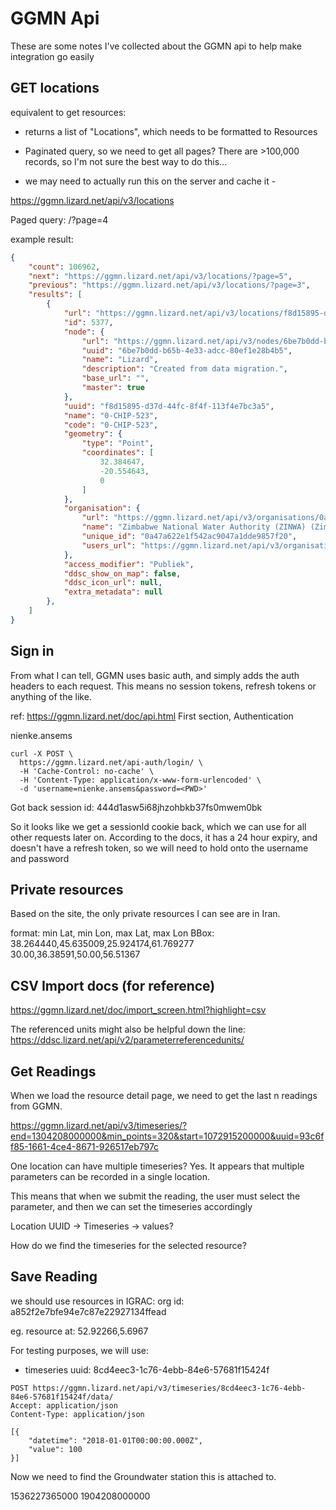 # GGMN Api

These are some notes I've collected about the GGMN api to help make integration go easily

## GET locations

equivalent to get resources:
- returns a list of "Locations", which needs to be formatted to Resources
- Paginated query, so we need to get all pages? There are >100,000 records, so I'm not sure the best way to do this...

- we may need to actually run this on the server and cache it - 

https://ggmn.lizard.net/api/v3/locations

Paged query: /?page=4

example result:

```json
{
    "count": 106962,
    "next": "https://ggmn.lizard.net/api/v3/locations/?page=5",
    "previous": "https://ggmn.lizard.net/api/v3/locations/?page=3",
    "results": [
        {
            "url": "https://ggmn.lizard.net/api/v3/locations/f8d15895-d37d-44fc-8f4f-113f4e7bc3a5/",
            "id": 5377,
            "node": {
                "url": "https://ggmn.lizard.net/api/v3/nodes/6be7b0dd-b65b-4e33-adcc-80ef1e28b4b5/",
                "uuid": "6be7b0dd-b65b-4e33-adcc-80ef1e28b4b5",
                "name": "Lizard",
                "description": "Created from data migration.",
                "base_url": "",
                "master": true
            },
            "uuid": "f8d15895-d37d-44fc-8f4f-113f4e7bc3a5",
            "name": "0-CHIP-523",
            "code": "0-CHIP-523",
            "geometry": {
                "type": "Point",
                "coordinates": [
                    32.384647,
                    -20.554643,
                    0
                ]
            },
            "organisation": {
                "url": "https://ggmn.lizard.net/api/v3/organisations/0a47a622e1f542ac9047a1dde9857f20/",
                "name": "Zimbabwe National Water Authority (ZINWA) (Zimbabwe)",
                "unique_id": "0a47a622e1f542ac9047a1dde9857f20",
                "users_url": "https://ggmn.lizard.net/api/v3/organisations/0a47a622e1f542ac9047a1dde9857f20/users/"
            },
            "access_modifier": "Publiek",
            "ddsc_show_on_map": false,
            "ddsc_icon_url": null,
            "extra_metadata": null
        },
    ]
}
```


## Sign in

From what I can tell, GGMN uses basic auth, and simply adds the auth headers to each request. This means no session tokens, refresh tokens or anything of the like.

ref: https://ggmn.lizard.net/doc/api.html First section, Authentication

nienke.ansems
<PWD>

```
curl -X POST \
  https://ggmn.lizard.net/api-auth/login/ \
  -H 'Cache-Control: no-cache' \
  -H 'Content-Type: application/x-www-form-urlencoded' \
  -d 'username=nienke.ansems&password=<PWD>'
```

Got back session id: 444d1asw5i68jhzohbkb37fs0mwem0bk

So it looks like we get a sessionId cookie back, which we can use for all other requests later on. According to the docs, it has a 24 hour expiry, and doesn't have a refresh token, so we will need to hold onto the username and password

## Private resources

Based on the site, the only private resources I can see are in Iran.

format: min Lat, min Lon, max Lat, max Lon
BBox:
38.264440,45.635009,25.924174,61.769277
30.00,36.38591,50.00,56.51367 


## CSV Import docs (for reference)

https://ggmn.lizard.net/doc/import_screen.html?highlight=csv

The referenced units might also be helpful down the line: 
https://ddsc.lizard.net/api/v2/parameterreferencedunits/

## Get Readings

When we load the resource detail page, we need to get the last n readings from GGMN.

https://ggmn.lizard.net/api/v3/timeseries/?end=1304208000000&min_points=320&start=1072915200000&uuid=93c6ff85-1661-4ce4-8671-926517eb797c

One location can have multiple timeseries? Yes. It appears that multiple parameters can be recorded in a single location.

This means that when we submit the reading, the user must select the parameter, and then we can set the timeseries accordingly


Location UUID -> Timeseries -> values?


How do we find the timeseries for the selected resource?



## Save Reading

we should use resources in IGRAC:
org id: a852f2e7bfe94e7c87e22927134ffead

eg. resource at:
52.92266,5.6967


For testing purposes, we will use:
- timeseries uuid: 8cd4eec3-1c76-4ebb-84e6-57681f15424f

```
POST https://ggmn.lizard.net/api/v3/timeseries/8cd4eec3-1c76-4ebb-84e6-57681f15424f/data/
Accept: application/json
Content-Type: application/json

[{
    "datetime": "2018-01-01T00:00:00.000Z",
    "value": 100
}]
```

Now we need to find the Groundwater station this is attached to.


1536227365000
1904208000000